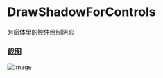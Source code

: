# DrawShadowForControls
为窗体里的控件绘制阴影

### 截图
![image](https://raw.github.com/CuteLeon/DrawShadowForControls/master/生成/截图.png)
